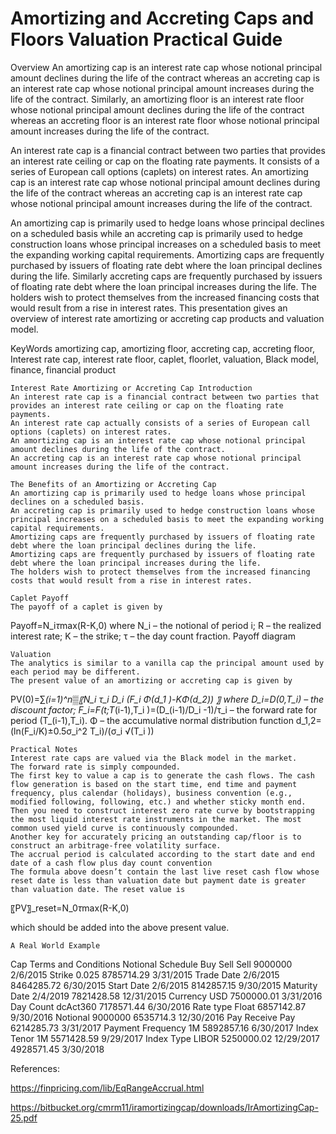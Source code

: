 # Amortizing and Accreting Caps and Floors Valuation Practical Guide

Overview
An amortizing cap is an interest rate cap whose notional principal amount declines during the life of the contract whereas an accreting cap is an interest rate cap whose notional principal amount increases during the life of the contract. Similarly, an amortizing floor is an interest rate floor whose notional principal amount declines during the life of the contract whereas an accreting floor is an interest rate floor whose notional principal amount increases during the life of the contract. 

An interest rate cap is a financial contract between two parties that provides an interest rate ceiling or cap on the floating rate payments. It consists of a series of European call options (caplets) on interest rates. An amortizing cap is an interest rate cap whose notional principal amount declines during the life of the contract whereas an accreting cap is an interest rate cap whose notional principal amount increases during the life of the contract.

An amortizing cap is primarily used to hedge loans whose principal declines on a scheduled basis while an accreting cap is primarily used to hedge construction loans whose principal increases on a scheduled basis to meet the expanding working capital requirements. Amortizing caps are frequently purchased by issuers of floating rate debt where the loan principal declines during the life. Similarly accreting caps are frequently purchased by issuers of floating rate debt where the loan principal increases during the life. The holders wish to protect themselves from the increased financing costs that would result from a rise in interest rates. This presentation gives an overview of interest rate amortizing or accreting cap products and valuation model. 


KeyWords
amortizing cap, amortizing floor, accreting cap, accreting floor, Interest rate cap, interest rate floor, caplet, floorlet, valuation, Black model, finance, financial product


	Interest Rate Amortizing or Accreting Cap Introduction
	An interest rate cap is a financial contract between two parties that provides an interest rate ceiling or cap on the floating rate payments.
	An interest rate cap actually consists of a series of European call options (caplets) on interest rates. 
	An amortizing cap is an interest rate cap whose notional principal amount declines during the life of the contract.
	An accreting cap is an interest rate cap whose notional principal amount increases during the life of the contract.

	The Benefits of an Amortizing or Accreting Cap
	An amortizing cap is primarily used to hedge loans whose principal declines on a scheduled basis.
	An accreting cap is primarily used to hedge construction loans whose principal increases on a scheduled basis to meet the expanding working capital requirements.
	Amortizing caps are frequently purchased by issuers of floating rate debt where the loan principal declines during the life.
	Amortizing caps are frequently purchased by issuers of floating rate debt where the loan principal increases during the life.
	The holders wish to protect themselves from the increased financing costs that would result from a rise in interest rates.

	Caplet Payoff
	The payoff of a caplet is given by
Payoff=N_i*τ*max(R-K,0)
where N_i – the notional of period i; R – the realized interest rate; K – the strike; τ – the day count fraction.
	Payoff diagram
 

	Valuation
	The analytics is similar to a vanilla cap the principal amount used by each period may be different.
	The present value of an amortizing or accreting cap is given by
PV(0)=∑_(i=1)^n▒〖N_i τ_i D_i (F_i Φ(d_1 )-KΦ(d_2)) 〗
where 
D_i=D(0,T_i) – the discount factor; 
F_i=F(t;T_(i-1),T_i )=(D_(i-1)/D_i -1)/τ_i – the forward rate for period (T_(i-1),T_i).
Φ – the accumulative normal distribution function
d_1,2=(ln⁡(F_i/K)±0.5σ_i^2 T_i)/(σ_i √(T_i ))

	Practical Notes
	Interest rate caps are valued via the Black model in the market.
	The forward rate is simply compounded.
	The first key to value a cap is to generate the cash flows. The cash flow generation is based on the start time, end time and payment frequency, plus calendar (holidays), business convention (e.g., modified following, following, etc.) and whether sticky month end.
	Then you need to construct interest zero rate curve by bootstrapping the most liquid interest rate instruments in the market. The most common used yield curve is continuously compounded.
	Another key for accurately pricing an outstanding cap/floor is to construct an arbitrage-free volatility surface. 
	The accrual period is calculated according to the start date and end date of a cash flow plus day count convention
	The formula above doesn’t contain the last live reset cash flow whose reset date is less than valuation date but payment date is greater than valuation date. The reset value is 
〖PV〗_reset=N_0*τ*max(R-K,0)

   which should be added into the above present value.

	A Real World Example
Cap Terms and Conditions	Notional Schedule
Buy Sell	Sell	9000000	2/6/2015
Strike	0.025	8785714.29	3/31/2015
Trade Date	2/6/2015	8464285.72	6/30/2015
Start Date	2/6/2015	8142857.15	9/30/2015
Maturity Date	2/4/2019	7821428.58	12/31/2015
Currency	USD	7500000.01	3/31/2016
Day Count	dcAct360	7178571.44	6/30/2016
Rate type	Float	6857142.87	9/30/2016
Notional	9000000	6535714.3	12/30/2016
Pay Receive	Pay	6214285.73	3/31/2017
Payment Frequency	1M	5892857.16	6/30/2017
Index Tenor	1M	5571428.59	9/29/2017
Index Type	LIBOR	5250000.02	12/29/2017
		4928571.45	3/30/2018



References:

https://finpricing.com/lib/EqRangeAccrual.html

https://bitbucket.org/cmrm11/iramortizingcap/downloads/IrAmortizingCap-25.pdf

